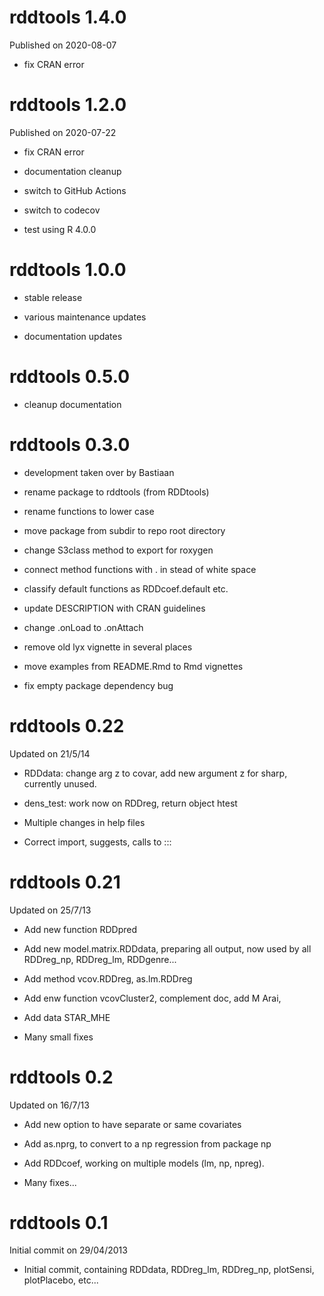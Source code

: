 rddtools 1.4.0
=====================
Published on 2020-08-07

* fix CRAN error


rddtools 1.2.0
=====================
Published on 2020-07-22

* fix CRAN error

* documentation cleanup

* switch to GitHub Actions

* switch to codecov

* test using R 4.0.0


rddtools 1.0.0
=====================

* stable release

* various maintenance updates

* documentation updates 


rddtools 0.5.0
=====================

* cleanup documentation


rddtools 0.3.0
=====================

* development taken over by Bastiaan

* rename package to rddtools (from RDDtools)

* rename functions to lower case

* move package from subdir to repo root directory

* change S3class method to export for roxygen

* connect method functions with . in stead of white space

* classify default functions as RDDcoef.default etc.

* update DESCRIPTION with CRAN guidelines

* change .onLoad to .onAttach 

* remove old lyx vignette in several places

* move examples from README.Rmd to Rmd vignettes

* fix empty package dependency bug


rddtools 0.22
===========
Updated on 21/5/14

* RDDdata: change arg z to covar, add new argument z for sharp, currently unused. 

* dens_test: work now on RDDreg, return object htest

* Multiple changes in help files

* Correct import, suggests, calls to :::


rddtools 0.21
===========
Updated on 25/7/13

* Add new function RDDpred

* Add new model.matrix.RDDdata, preparing all output, now used by all RDDreg_np, RDDreg_lm, RDDgenre...

* Add method vcov.RDDreg, as.lm.RDDreg

* Add enw function vcovCluster2, complement doc, add M Arai, 

* Add data STAR_MHE

* Many small fixes


rddtools 0.2
===========
Updated on 16/7/13

* Add new option to have separate or same covariates

* Add as.nprg, to convert to a np regression from package np

* Add RDDcoef, working on multiple models (lm, np, npreg). 

* Many fixes...


rddtools 0.1
===========
Initial commit on 29/04/2013

* Initial commit, containing RDDdata, RDDreg_lm, RDDreg_np, plotSensi, plotPlacebo, etc...
